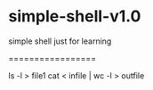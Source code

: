 simple-shell-v1.0
=================

simple shell just for learning

=================


ls -l > file1
cat < infile | wc -l > outfile


